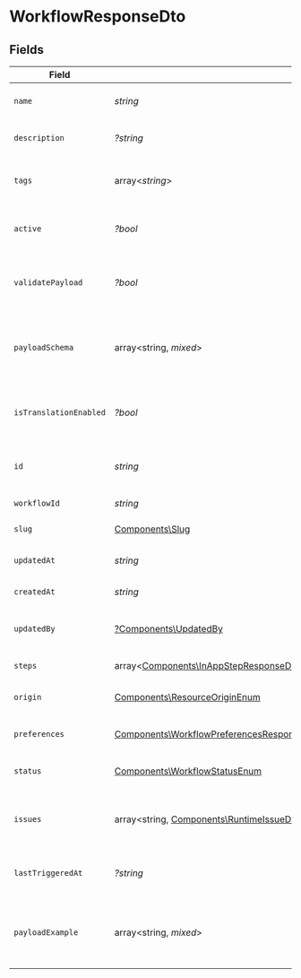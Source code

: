 # WorkflowResponseDto


## Fields

| Field                                                                                                                                                                                                                                                                                                                       | Type                                                                                                                                                                                                                                                                                                                        | Required                                                                                                                                                                                                                                                                                                                    | Description                                                                                                                                                                                                                                                                                                                 |
| --------------------------------------------------------------------------------------------------------------------------------------------------------------------------------------------------------------------------------------------------------------------------------------------------------------------------- | --------------------------------------------------------------------------------------------------------------------------------------------------------------------------------------------------------------------------------------------------------------------------------------------------------------------------- | --------------------------------------------------------------------------------------------------------------------------------------------------------------------------------------------------------------------------------------------------------------------------------------------------------------------------- | --------------------------------------------------------------------------------------------------------------------------------------------------------------------------------------------------------------------------------------------------------------------------------------------------------------------------- |
| `name`                                                                                                                                                                                                                                                                                                                      | *string*                                                                                                                                                                                                                                                                                                                    | :heavy_check_mark:                                                                                                                                                                                                                                                                                                          | Name of the workflow                                                                                                                                                                                                                                                                                                        |
| `description`                                                                                                                                                                                                                                                                                                               | *?string*                                                                                                                                                                                                                                                                                                                   | :heavy_minus_sign:                                                                                                                                                                                                                                                                                                          | Description of the workflow                                                                                                                                                                                                                                                                                                 |
| `tags`                                                                                                                                                                                                                                                                                                                      | array<*string*>                                                                                                                                                                                                                                                                                                             | :heavy_minus_sign:                                                                                                                                                                                                                                                                                                          | Tags associated with the workflow                                                                                                                                                                                                                                                                                           |
| `active`                                                                                                                                                                                                                                                                                                                    | *?bool*                                                                                                                                                                                                                                                                                                                     | :heavy_minus_sign:                                                                                                                                                                                                                                                                                                          | Whether the workflow is active                                                                                                                                                                                                                                                                                              |
| `validatePayload`                                                                                                                                                                                                                                                                                                           | *?bool*                                                                                                                                                                                                                                                                                                                     | :heavy_minus_sign:                                                                                                                                                                                                                                                                                                          | Enable or disable payload schema validation                                                                                                                                                                                                                                                                                 |
| `payloadSchema`                                                                                                                                                                                                                                                                                                             | array<string, *mixed*>                                                                                                                                                                                                                                                                                                      | :heavy_minus_sign:                                                                                                                                                                                                                                                                                                          | The payload JSON Schema for the workflow                                                                                                                                                                                                                                                                                    |
| `isTranslationEnabled`                                                                                                                                                                                                                                                                                                      | *?bool*                                                                                                                                                                                                                                                                                                                     | :heavy_minus_sign:                                                                                                                                                                                                                                                                                                          | Enable or disable translations for this workflow                                                                                                                                                                                                                                                                            |
| `id`                                                                                                                                                                                                                                                                                                                        | *string*                                                                                                                                                                                                                                                                                                                    | :heavy_check_mark:                                                                                                                                                                                                                                                                                                          | Unique identifier of the workflow                                                                                                                                                                                                                                                                                           |
| `workflowId`                                                                                                                                                                                                                                                                                                                | *string*                                                                                                                                                                                                                                                                                                                    | :heavy_check_mark:                                                                                                                                                                                                                                                                                                          | Workflow identifier                                                                                                                                                                                                                                                                                                         |
| `slug`                                                                                                                                                                                                                                                                                                                      | [Components\Slug](../../Models/Components/Slug.md)                                                                                                                                                                                                                                                                          | :heavy_check_mark:                                                                                                                                                                                                                                                                                                          | Slug of the workflow                                                                                                                                                                                                                                                                                                        |
| `updatedAt`                                                                                                                                                                                                                                                                                                                 | *string*                                                                                                                                                                                                                                                                                                                    | :heavy_check_mark:                                                                                                                                                                                                                                                                                                          | Last updated timestamp                                                                                                                                                                                                                                                                                                      |
| `createdAt`                                                                                                                                                                                                                                                                                                                 | *string*                                                                                                                                                                                                                                                                                                                    | :heavy_check_mark:                                                                                                                                                                                                                                                                                                          | Creation timestamp                                                                                                                                                                                                                                                                                                          |
| `updatedBy`                                                                                                                                                                                                                                                                                                                 | [?Components\UpdatedBy](../../Models/Components/UpdatedBy.md)                                                                                                                                                                                                                                                               | :heavy_minus_sign:                                                                                                                                                                                                                                                                                                          | User who last updated the workflow                                                                                                                                                                                                                                                                                          |
| `steps`                                                                                                                                                                                                                                                                                                                     | array<[Components\InAppStepResponseDto\|Components\EmailStepResponseDto\|Components\SmsStepResponseDto\|Components\PushStepResponseDto\|Components\ChatStepResponseDto\|Components\DelayStepResponseDto\|Components\DigestStepResponseDto\|Components\CustomStepResponseDto](../../Models/Components/WorkflowResponseDtoSteps.md)> | :heavy_check_mark:                                                                                                                                                                                                                                                                                                          | Steps of the workflow                                                                                                                                                                                                                                                                                                       |
| `origin`                                                                                                                                                                                                                                                                                                                    | [Components\ResourceOriginEnum](../../Models/Components/ResourceOriginEnum.md)                                                                                                                                                                                                                                              | :heavy_check_mark:                                                                                                                                                                                                                                                                                                          | Origin of the workflow                                                                                                                                                                                                                                                                                                      |
| `preferences`                                                                                                                                                                                                                                                                                                               | [Components\WorkflowPreferencesResponseDto](../../Models/Components/WorkflowPreferencesResponseDto.md)                                                                                                                                                                                                                      | :heavy_check_mark:                                                                                                                                                                                                                                                                                                          | Preferences for the workflow                                                                                                                                                                                                                                                                                                |
| `status`                                                                                                                                                                                                                                                                                                                    | [Components\WorkflowStatusEnum](../../Models/Components/WorkflowStatusEnum.md)                                                                                                                                                                                                                                              | :heavy_check_mark:                                                                                                                                                                                                                                                                                                          | Status of the workflow                                                                                                                                                                                                                                                                                                      |
| `issues`                                                                                                                                                                                                                                                                                                                    | array<string, [Components\RuntimeIssueDto](../../Models/Components/RuntimeIssueDto.md)>                                                                                                                                                                                                                                     | :heavy_minus_sign:                                                                                                                                                                                                                                                                                                          | Runtime issues for workflow creation and update                                                                                                                                                                                                                                                                             |
| `lastTriggeredAt`                                                                                                                                                                                                                                                                                                           | *?string*                                                                                                                                                                                                                                                                                                                   | :heavy_minus_sign:                                                                                                                                                                                                                                                                                                          | Timestamp of the last workflow trigger                                                                                                                                                                                                                                                                                      |
| `payloadExample`                                                                                                                                                                                                                                                                                                            | array<string, *mixed*>                                                                                                                                                                                                                                                                                                      | :heavy_minus_sign:                                                                                                                                                                                                                                                                                                          | Generated payload example based on the payload schema                                                                                                                                                                                                                                                                       |